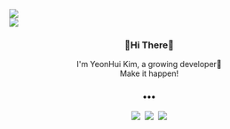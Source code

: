 <img src="https://capsule-render.vercel.app/api?type=rect&color=fcd3d1&height=15&section=header" style="display: block; margin: 0 auto;"/>
<img src="https://capsule-render.vercel.app/api?type=shark&color=fe929f&height=125&section=header"style="display: block; margin: 0 auto;" />

<h3 align="center">🌷Hi There🌷</h3>
<p align="center">
I'm YeonHui Kim, a growing developer🙌<br>
Make it happen!
</p>


<h3 align="center">•••</h3>

<p align="center">
  <a href="https://acoustic-mask-952.notion.site/Page-3826744f72184a3a866356ec792ff6de"><img src="https://img.shields.io/badge/Notion-black?style=flat-square&logo=Notion&logoColor=white&link=https://www.notion.so/Page-3826744f72184a3a866356ec792ff6de"/></a>&nbsp
  <a href="mailto:imgimyoni@gmail.com"><img src="https://img.shields.io/badge/Gmail-d14836?style=flat-square&logo=Gmail&logoColor=white&link=mailto:imgimyoni@gmail.com"/></a>&nbsp
  <a href="https://mylittletechdiary.tistory.com/"><img src="https://img.shields.io/badge/-Tech%20Blog-208c20"/></a>
</p>
<br>
